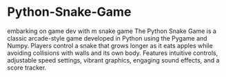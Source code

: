 # Python-Snake-Game
embarking on game dev with m snake game
The Python Snake Game is a classic arcade-style game developed in Python using the Pygame and Numpy. Players control a snake that grows longer as it eats apples while avoiding collisions with walls and its own body. Features intuitive controls, adjustable speed settings, vibrant graphics, engaging sound effects, and a score tracker. 
